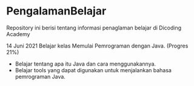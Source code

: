 # PengalamanBelajar
Repository ini berisi tentang informasi penaglaman belajar di Dicoding Academy

14 Juni 2021
Belajar kelas Memulai Pemrograman dengan Java. (Progres 21%)
* Belajar tentang apa itu Java dan cara menggunakannya.
* Belajar tools yang dapat digunakan untuk menjalankan bahasa pemrograman Java.
